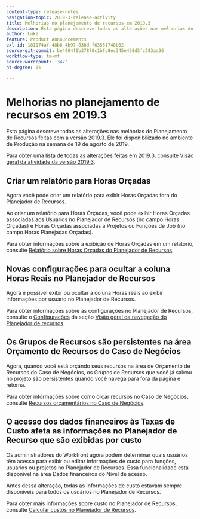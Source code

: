 ```yaml
---
content-type: release-notes
navigation-topic: 2019-3-release-activity
title: Melhorias no planejamento de recursos em 2019.3
description: Esta página descreve todas as alterações nas melhorias do Planejamento de Recursos feitas com a versão 2019.3. Ele foi disponibilizado no ambiente de Produção na semana de 19 de agosto de 2019.
author: Luke
feature: Product Announcements
exl-id: 181174af-48b6-4b97-838d-f63551748b02
source-git-commit: be4904f0b37870c1bfc8ec345e468d5fc283aa36
workflow-type: tm+mt
source-wordcount: '347'
ht-degree: 0%

---
```


# Melhorias no planejamento de recursos em 2019.3

Esta página descreve todas as alterações nas melhorias do Planejamento de Recursos feitas com a versão 2019.3. Ele foi disponibilizado no ambiente de Produção na semana de 19 de agosto de 2019.

Para obter uma lista de todas as alterações feitas em 2019.3, consulte [Visão geral da atividade da versão 2019.3](../../../../product-announcements/product-releases/quarterly-release-archive/2019.3-release-activity/2019.3-release-activity-overview.md).

## Criar um relatório para Horas Orçadas

Agora você pode criar um relatório para exibir Horas Orçadas fora do Planejador de Recursos.

Ao criar um relatório para Horas Orçadas, você pode exibir Horas Orçadas associadas aos Usuários no Planejador de Recursos (no campo Horas Orçadas) e Horas Orçadas associadas a Projetos ou Funções de Job (no campo Horas Planejadas Orçadas).

Para obter informações sobre a exibição de Horas Orçadas em um relatório, consulte [Relatório sobre Horas Orçadas do Planejador de Recursos](../../../../resource-mgmt/resource-planning/report-on-budgeted-hours.md).

## Novas configurações para ocultar a coluna Horas Reais no Planejador de Recursos

Agora é possível exibir ou ocultar a coluna Horas reais ao exibir informações por usuário no Planejador de Recursos.

Para obter informações sobre as configurações no Planejador de Recursos, consulte o [Configurações](../../../../resource-mgmt/resource-planning/resource-planner-navigation.md#settings) da seção [Visão geral da navegação do Planejador de recursos](../../../../resource-mgmt/resource-planning/resource-planner-navigation.md).

## Os Grupos de Recursos são persistentes na área Orçamento de Recursos do Caso de Negócios

Agora, quando você está orçando seus recursos na área de Orçamento de Recursos do Caso de Negócios, os Grupos de Recursos que você já salvou no projeto são persistentes quando você navega para fora da página e retorna.

Para obter informações sobre como orçar recursos no Caso de Negócios, consulte [Recursos orçamentários no Caso de Negócios](../../../../manage-work/projects/define-a-business-case/budget-resources-in-business-case.md).

## O acesso dos dados financeiros às Taxas de Custo afeta as informações no Planejador de Recurso que são exibidas por custo

Os administradores do Workfront agora podem determinar quais usuários têm acesso para exibir ou editar informações de custo para funções, usuários ou projetos no Planejador de Recursos. Essa funcionalidade está disponível na área Dados financeiros do Nível de acesso.

Antes dessa alteração, todas as informações de custo estavam sempre disponíveis para todos os usuários no Planejador de Recursos.

Para obter mais informações sobre custo no Planejador de Recursos, consulte [Calcular custos no Planejador de Recursos](../../../../resource-mgmt/resource-planning/calculate-costs-resource-planner.md).


